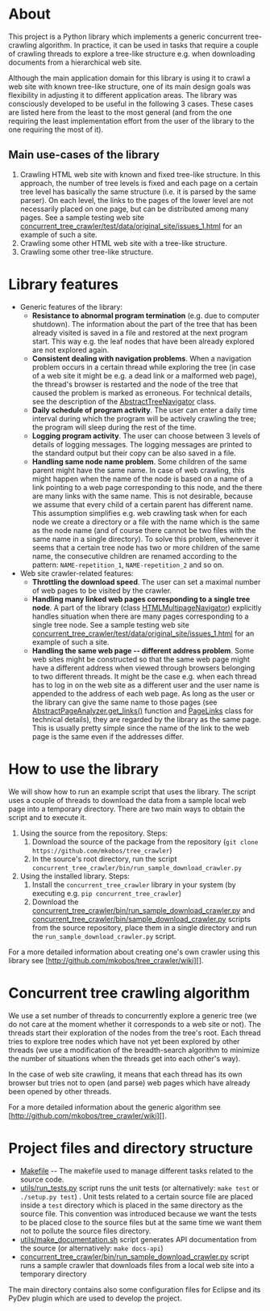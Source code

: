 About
=====
This project is a Python library which implements a generic concurrent tree-crawling algorithm. In practice, it can be used in tasks that require a couple of crawling threads to explore a tree-like structure e.g. when downloading documents from a hierarchical web site.

Although the main application domain for this library is using it to crawl a web site with known tree-like structure, one of its main design goals was flexibility in adjusting it to different application areas. The library was consciously developed to be useful in the following 3 cases. These cases are listed here from the least to the most general (and from the one requiring the least implementation effort from the user of the library to the one requiring the most of it).

Main use-cases of the library
-----------------------------
1. Crawling HTML web site with known and fixed tree-like structure. In this approach, the number of tree levels is fixed and each page on a certain tree level has basically the same structure (i.e. it is parsed by the same parser). On each level, the links to the pages of the lower level are not necessarily placed on one page, but can be distributed among many pages. See a sample testing web site [concurrent\_tree\_crawler/test/data/original\_site/issues\_1.html](tree_crawler/concurrent_tree_crawler/test/data/original_site/issues_1.html) for an example of such a site.
2. Crawling some other HTML web site with a tree-like structure.
3. Crawling some other tree-like structure.

Library features
================
- Generic features of the library:
	- **Resistance to abnormal program termination** (e.g. due to computer shutdown). The information about the part of the tree that has been already visited is saved in a file and restored at the next program start. This way e.g. the leaf nodes that have been already explored are not explored again.
	- **Consistent dealing with navigation problems**. When a navigation problem occurs in a certain thread while exploring the tree (in case of a web site it might be e.g. a dead link or a malformed web page), the thread's browser is restarted and the node of the tree that caused the problem is marked as erroneous. For technical details, see the description of the [AbstractTreeNavigator][] class.
	- **Daily schedule of program activity**. The user can enter a daily time interval during which the program will be actively crawling the tree; the program will sleep during the rest of the time.
	- **Logging program activity**. The user can choose between 3 levels of details of logging messages. The logging messages are printed to the standard output but their copy can be also saved in a file.
	- **Handling same node name problem**. Some children of the same parent might have the same name. In case of web crawling, this might happen when the name of the node is based on a name of a link pointing to a web page corresponding to this node, and the there are many links with the same name. This is not desirable, because we assume that every child of a certain parent has different name. This assumption simplifies e.g. web crawling task when for each node we create a directory or a file with the name which is the same as the node name (and of course there cannot be two files with the same name in a single directory). To solve this problem, whenever it seems that a certain tree node has two or more children of the same name, the consecutive children are renamed according to the pattern: `NAME-repetition_1`, `NAME-repetition_2` and so on.
- Web site crawler-related features:
	- **Throttling the download speed**. The user can set a maximal number of web pages to be visited by the crawler.
	- **Handling many linked web pages corresponding to a single tree node**. A part of the library (class [HTMLMultipageNavigator][]) explicitly handles situation when there are many pages corresponding to a single tree node. See a sample testing web site [concurrent\_tree\_crawler/test/data/original\_site/issues\_1.html](tree_crawler/concurrent_tree_crawler/test/data/original_site/issues_1.html) for an example of such a site.
	- **Handling the same web page -- different address problem**. Some web sites might be constructed so that the same web page might have a different address when viewed through browsers belonging to two different threads. It might be the case e.g. when each thread has to log in on the web site as a different user and the user name is appended to the address of each web page. As long as the user or the library can give the same name to those pages (see [AbstractPageAnalyzer.get_links()][] function and [PageLinks][] class for technical details), they are regarded by the library as the same page. This is usually pretty simple since the name of the link to the web page is the same even if the addresses differ.

[AbstractTreeNavigator]: tree_crawler/concurrent_tree_crawler/abstract_tree_navigator.py
[HTMLMultipageNavigator]: tree_crawler/concurrent_tree_crawler/html_multipage_navigator/tree_navigator.py
[AbstractPageAnalyzer.get_links()]: tree_crawler/concurrent_tree_crawler/html_multipage_navigator/abstract_page_analyzer.py
[PageLinks]: tree_crawler/concurrent_tree_crawler/html_multipage_navigator/abstract_page_analyzer.py

How to use the library
======================
We will show how to run an example script that uses the library. The script uses a couple of threads to download the data from a sample local web page into a temporary directory. There are two main ways to obtain the script and to execute it.

1. Using the source from the repository. Steps:
	1. Download the source of the package from the repository (`git clone https://github.com/mkobos/tree_crawler`)
	2. In the source's root directory, run the script `concurrent_tree_crawler/bin/run_sample_download_crawler.py`
2. Using the installed library. Steps:
	1. Install the `concurrent_tree_crawler` library in your system (by executing e.g. `pip concurrent_tree_crawler`)
	2. Download the [concurrent\_tree\_crawler/bin/run\_sample\_download\_crawler.py](tree_crawler/concurrent_tree_crawler/bin/run_sample_download_crawler.py) and [concurrent\_tree\_crawler/bin/sample\_download\_crawler.py](tree_crawler/concurrent_tree_crawler/bin/sample_download_crawler.py) scripts from the source repository, place them in a single directory and run the `run_sample_download_crawler.py` script.

For a more detailed information about creating one's own crawler using this library see [http://github.com/mkobos/tree_crawler/wiki][].

[http://github.com/mkobos/tree_crawler/wiki]: http://github.com/mkobos/tree_crawler/wiki

Concurrent tree crawling algorithm
==================================
We use a set number of threads to concurrently explore a generic tree (we do not care at the moment whether it corresponds to a web site or not). The threads start their exploration of the nodes from the tree's root. Each thread tries to explore tree nodes which have not yet been explored by other threads (we use a modification of the breadth-search algorithm to minimize the number of situations when the threads get into each other's way).

In the case of web site crawling, it means that each thread has its own browser but tries not to open (and parse) web pages which have already been opened by other threads.

For a more detailed information about the generic algorithm see [http://github.com/mkobos/tree_crawler/wiki][].

Project files and directory structure
=====================================
- [Makefile][] -- The makefile used to manage different tasks related to the source code.
- [utils/run_tests.py][] script runs the unit tests (or alternatively: `make test` or `./setup.py test`) . Unit tests related to a certain source file are placed inside a `test` directory which is placed in the same directory as the source file. This convention was introduced because we want the tests to be placed close to the source files but at the same time we want them not to pollute the source files directory.
- [utils/make_documentation.sh][] script generates API documentation from the source (or alternatively: `make docs-api`)
- [concurrent\_tree\_crawler/bin/run\_sample\_download\_crawler.py](tree_crawler/concurrent_tree_crawler/bin/run_sample_download_crawler.py) script runs a sample crawler that downloads files from a local web site into a temporary directory

[Makefile]: tree_crawler/Makefile
[utils/run_tests.py]: tree_crawler/utils/run_tests.py
[utils/make_documentation.sh]: /utils/make_documentation.sh

The main directory contains also some configuration files for Eclipse and its PyDev plugin which are used to develop the project.
